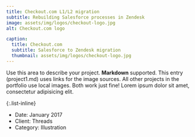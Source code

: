 ```yaml
---
title: Checkout.com L1/L2 migration
subtitle: Rebuilding Salesforce processes in Zendesk
image: assets/img/logos/checkout-logo.jpg
alt: Checkout.com logo

caption:
  title: Checkout.com
  subtitle: Salesforce to Zendesk migration
  thumbnail: assets/img/logos/checkout-logo.jpg
---
```

Use this area to describe your project. **Markdown** supported. This entry (project1.md) uses links for the image sources. All other projects in the portfolio use local images. Both work just fine! Lorem ipsum dolor sit amet, consectetur adipisicing elit. 

{:.list-inline}
- Date: January 2017
- Client: Threads
- Category: Illustration

